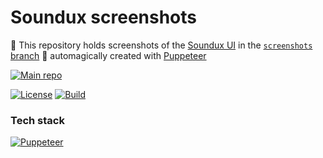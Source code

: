 # Soundux screenshots
📸 This repository holds screenshots of the [Soundux UI](https://github.com/Soundux/soundux-ui) in the [`screenshots` branch](https://github.com/Soundux/screenshots/tree/screenshots#readme) 🧙‍ automagically created with [Puppeteer](https://pptr.dev/)

[![Main repo](https://img.shields.io/badge/View%20our%20main%20repo-181717?style=for-the-badge&logo=github&logoColor=fff)](https://github.com/Soundux/Soundux)

[![License](https://img.shields.io/github/license/Soundux/screenshots?style=for-the-badge)](https://github.com/Soundux/screenshots/blob/master/LICENSE)
[![Build](https://img.shields.io/github/workflow/status/Soundux/screenshots/ci?&style=for-the-badge)](https://github.com/Soundux/screenshots/actions?query=workflow%3A%22ci%22)

### Tech stack
[![Puppeteer](https://img.shields.io/badge/Puppeteer-40B5A4?style=for-the-badge&logo=puppeteer&logoColor=fff)](https://vuejs.org/)
